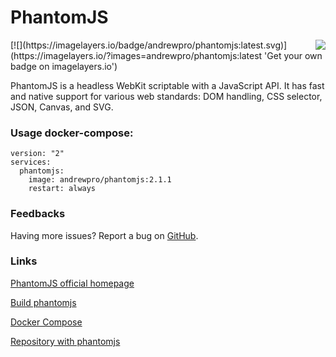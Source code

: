 # PhantomJS

<img src="http://phantomjs.org/img/phantomjs-logo.png" align="right">
[![](https://imagelayers.io/badge/andrewpro/phantomjs:latest.svg)](https://imagelayers.io/?images=andrewpro/phantomjs:latest 'Get your own badge on imagelayers.io')

PhantomJS is a headless WebKit scriptable with a JavaScript API. It has fast and native support for various web standards: DOM handling, CSS selector, JSON, Canvas, and SVG.

### Usage docker-compose:
```
version: "2"
services:
  phantomjs:
    image: andrewpro/phantomjs:2.1.1
    restart: always
```

### Feedbacks
Having more issues? Report a bug on [GitHub](https://github.com/andrewpro/docker-phantomjs/issues).

### Links
[PhantomJS official homepage](http://phantomjs.org)

[Build phantomjs](http://phantomjs.org/build.html)

[Docker Compose](https://docs.docker.com/compose/)

[Repository with phantomjs](https://hub.docker.com/r/andrewpro/phantomjs/)
